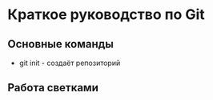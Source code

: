 # Краткое руководство по Git
## Основные команды
* git init - создаёт репозиторий
## Работа светками